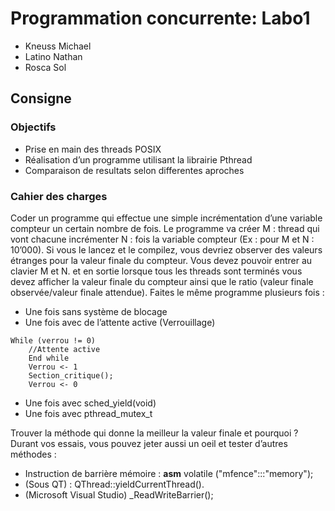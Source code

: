 # Programmation concurrente: Labo1

* Kneuss Michael
* Latino Nathan
* Rosca Sol

## Consigne

### Objectifs
* Prise en main des threads POSIX
* Réalisation d’un programme utilisant la librairie Pthread
* Comparaison de resultats selon differentes aproches

### Cahier des charges

Coder un programme qui effectue une simple incrémentation d’une variable compteur un certain nombre de fois. Le programme va créer M : thread qui vont chacune incrémenter N : fois la variable compteur (Ex : pour M et N : 10’000). Si vous le lancez et le compilez, vous devriez observer des valeurs étranges pour la valeur finale du compteur. Vous devez pouvoir entrer au clavier M et N. et en sortie lorsque tous les threads sont terminés vous devez afficher la valeur finale du compteur ainsi que le ratio (valeur finale observée/valeur finale attendue). Faites le même programme plusieurs fois :
* Une fois sans système de blocage
* Une fois avec de l’attente active (Verrouillage)

```
While (verrou != 0)
    //Attente active
    End while
    Verrou <- 1
    Section_critique();
    Verrou <- 0
```
* Une fois avec sched_yield(void)
* Une fois avec pthread_mutex_t

Trouver la méthode qui donne la meilleur la valeur finale et pourquoi ?
Durant vos essais, vous pouvez jeter aussi un oeil et tester d’autres méthodes :

* Instruction de barrière mémoire : __asm__ volatile ("mfence":::"memory");
* (Sous QT) : QThread::yieldCurrentThread().
* (Microsoft Visual Studio) _ReadWriteBarrier();

